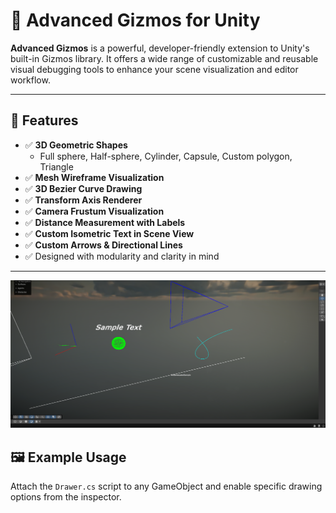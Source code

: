 # 🧭 Advanced Gizmos for Unity

**Advanced Gizmos** is a powerful, developer-friendly extension to Unity's built-in Gizmos library. It offers a wide range of customizable and reusable visual debugging tools to enhance your scene visualization and editor workflow.

---

## 🔧 Features

- ✅ **3D Geometric Shapes**
  - Full sphere, Half-sphere, Cylinder, Capsule, Custom polygon, Triangle
- ✅ **Mesh Wireframe Visualization**
- ✅ **3D Bezier Curve Drawing**
- ✅ **Transform Axis Renderer**
- ✅ **Camera Frustum Visualization**
- ✅ **Distance Measurement with Labels**
- ✅ **Custom Isometric Text in Scene View**
- ✅ **Custom Arrows & Directional Lines**
- ✅ Designed with modularity and clarity in mind

---
![Preview](AdvancedGizmosPreview.png)


## 🖼️ Example Usage

Attach the `Drawer.cs` script to any GameObject and enable specific drawing options from the inspector.
